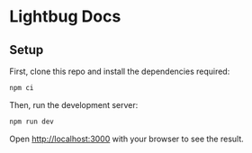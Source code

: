 # Lightbug Docs

## Setup

First, clone this repo and install the dependencies required:

```sh
npm ci
```

Then, run the development server:

```sh
npm run dev
```

Open [http://localhost:3000](http://localhost:3000) with your browser to see the result.
